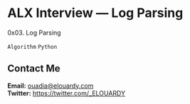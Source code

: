 # ALX Interview — Log Parsing

0x03. Log Parsing

`Algorithm`
`Python`

## Contact Me

**Email:** ouadia@elouardy.com \
**Twitter:** https://twitter.com/_ELOUARDY
